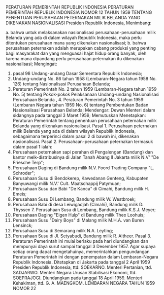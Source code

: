  PERATURAN PEMERINTAH REPUBLIK INDONESIA PERATURAN PEMERINTAH REPUBLIK INDONESIA NOMOR 12 TAHUN 1959 TENTANG PENENTUAN PERUSAHAAN PETERNAKAN MILIK BELANDA YANG DIKENAKAN NASIONALISASI Presiden Republik Indonesia,
Menimbang:

a. bahwa untuk melaksanakan nasionalisasi perusahaan-perusahaan milik Belanda yang ada di dalam wilayah Republik Indonesia, maka perlu ditentukan perusahaan mana yang dikenakan nasionalisasi;
b. bahwa perusahaan peternakan adalah merupakan cabang produksi yang penting bagi masyarakat dan yang menguasai hajat hidup orang banyak, oleh karena mana dipandang perlu perusahaan peternakan itu dikenakan nasionalisasi;
Mengingat:

1. pasal 98 Undang-undang Dasar Sementara Republik Indonesia;
2. Undang-undang No. 86 tahun 1958 (Lembaran-Negara tahun 1958 No. 126) tentang Nasionalisasi Perusahaan Belanda;
3. Peraturan Pemerintah No. 2 tahun 1959 (Lembaran-Negara tahun 1959 No. 5) tentang Pokok-pokok Pelaksanaan Undang-undang Nasionalisasi Perusahaan Belanda , 4. Peraturan Pemerintah No. 3 tahun 1959 (Lembaran Negara tahun 1959 No. 6) tentang Pembentukan Badan Nasionalisasi Perusahaan Belanda; Mendengar: Dewan Menteri dalam sidangnya pada tanggal 3 Maret 1959; Memutuskan Menetapkan: Peraturan Pemerintah tentang penentuan perusahaan peternakan milik Belanda yang dikenakan nasionalisasi. Pasal 1. Perusahaan peternakan milik Belanda yang ada di dalam wilayah Republik Indonesia, sebagaimana terperinci dalam pasal 2 di bawah ini, dikenakan nasionalisasi. Pasal 2. Perusahaan-perusahaan peternakan termasuk dalam pasal 1 ialah:
1. Perusahaan peternakan sapi perahan di Pengalengan (Bandung) dan kantor melk-distribusinya di Jalan Tanah Abang II Jakarta milik N.V' "De Friesche Terp";
2. Perusahaan Daging di Bandung milik N.V. Foord Trading Company "L. Schroder";
3. Perusahaan Susu di Bendokerep, Kawedanan Genteng, Kabupaten Banyuwangi milik N.V.' Cult. Maatschappij Patymuan;
4. Perusahaan Susu dan Babi "De Kanca" di Cimahi, Bandung milik H. Emeis;
5. Perusahaan Susu Di Lembang, Bandung milik W. Westbroek;
6. Perusahaan Babi di desa Leiwigadjah (Cimahi), Bandung milik D. Thyssen 7. Perusahaan Susu di Lembang, Bandung milik K.S.J. Meyer;
8. Perusahaan Daging "Eigen Hulp" di Bandung milik Theo Loohuis;
9. Perusahaan Susu "Dairy Boys" di Malang milik M.H.A. van Buren Lensinck;
10. Perusahaan Susu di Semarang milik N.A. Leyting;
11. Perusahaan Susu di Jl. Setyabudi, Bandung milik R. Altheer. Pasal 3. Peraturan Pemerintah ini mulai berlaku pada hari diundangkan dan mempunyai daya surut sampai tanggal 3 Desember 1957. Agar supaya setiap orang dapat mengetahuinya, memerintahkan pengundangan Peraturan Pemerintah ini dengan penempatan dalam Lembaran-Negara Republik Indonesia. Ditetapkan di Jakarta pada tanggal 2 April 1959 Presiden Republik Indonesia, ttd. SOEKARNO. Menteri Pertanian, ttd. SADJARWO. Menteri Negara Urusan Stabilisasi Ekonomi, ttd. SOEPRAJOGI. Diundangkan pada tanggal 18 April 1959. Menteri Kehakiman, ttd. G. A. MAENGKOM. LEMBARAN NEGARA TAHUN 1959 NOMOR 22